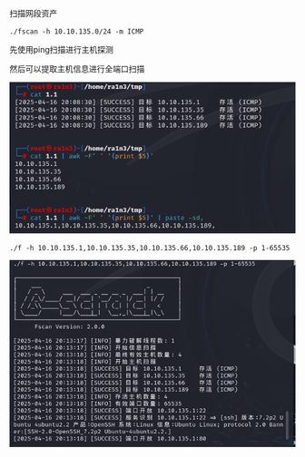 扫描网段资产

```
./fscan -h 10.10.135.0/24 -m ICMP
```

先使用ping扫描进行主机探测

然后可以提取主机信息进行全端口扫描

![image-20250603123722723](./assets/image-20250603123722723.png)

```
./f -h 10.10.135.1,10.10.135.35,10.10.135.66,10.10.135.189 -p 1-65535
```

![image-20250603123735763](./assets/image-20250603123735763.png)